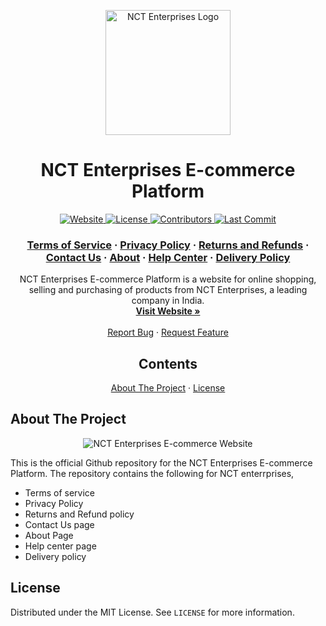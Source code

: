 <p align="center">
<a href="https://nctenterprises.in"><img src="https://www.nctenterprises.in/images/ncte_logo_new.png" alt="NCT Enterprises Logo" width="200"></a>
</p>

<h1 align="center">NCT Enterprises E-commerce Platform</h1>

<p align="center">
  <a href="https://nctenterprises.in">
    <img src="https://img.shields.io/website?down_message=down&up_message=online&url=https%3A%2F%2Fnctenterprises.in" alt="Website" />
  </a>
  <a href="https://github.com/nctenterprises/ncte-ecommerce-platform/blob/master/LICENSE">
    <img src="https://img.shields.io/github/license/nctenterprises/ncte-ecommerce-platform" alt="License" />
  </a>
  <a href="https://github.com/nctenterprises/ncte-ecommerce-platform/graphs/contributors">
    <img src="https://img.shields.io/github/contributors/nctenterprises/ncte-ecommerce-platform" alt="Contributors" />
  </a>
  <a href="https://github.com/nctenterprises/ncte-ecommerce-platform/commits/master">
    <img src="https://img.shields.io/github/last-commit/nctenterprises/ncte-ecommerce-platform" alt="Last Commit" />
  </a>
</p>

<h3 align="center">
  <a href="https://nctenterprises.in/terms-of-service/">Terms of Service</a>
  <span> · </span>
  <a href="https://nctenterprises.in/privacy-policy/">Privacy Policy</a>
  <span> · </span>
  <a href="https://nctenterprises.in/returns-and-refunds/">Returns and Refunds</a>
  <span> · </span>
  <a href="https://nctenterprises.in/contact/">Contact Us</a>
  <span> · </span>
  <a href="https://nctenterprises.in/about/">About</a>
  <span> · </span>
  <a href="https://nctenterprises.in/help-center/">Help Center</a>
  <span> · </span>
  <a href="https://nctenterprises.in/delivery-policy/">Delivery Policy</a>
</h3>

<p align="center">
  NCT Enterprises E-commerce Platform is a website for online shopping, selling and purchasing of products from NCT Enterprises, a leading company in India.
  <br />
  <a href="https://nctenterprises.in"><strong>Visit Website »</strong></a>
  <br />
  <br />
  <a href="https://github.com/nctenterprises/ncte-ecommerce-platform/issues/new?assignees=&labels=bug&template=bug_report.md&title=%5BBug%5D">Report Bug</a>
  ·
  <a href="https://github.com/nctenterprises/ncte-ecommerce-platform/issues/new?assignees=&labels=enhancement&template=feature_request.md&title=%5BFeature%5D">Request Feature</a>
</p>

<h2 align="center">Contents</h2>

<p align="center">
  <a href="#about-the-project">About The Project</a>
  <span> · </span>
  <a href="#license">License</a>
</p>

## About The Project

<p align="center">
  <img src="https://www.nctenterprises.in/images/e-commerce-website.png" alt="NCT Enterprises E-commerce Website" />
</p>

This is the official Github repository for the NCT Enterprises E-commerce Platform. The repository contains the following for NCT enterrprises,

* Terms of service
* Privacy Policy
* Returns and Refund policy
* Contact Us page
* About Page
* Help center page
* Delivery policy

## License

Distributed under the MIT License. See `LICENSE` for more information.

<!-- MARKDOWN LINKS & IMAGES -->

[contributors-shield]: https://img.shields.io/github/contributors/othneildrew/Best-README-Template.svg?style=for-the-badge
[contributors-url]: https://github.com/othneildrew/Best-README-Template/graphs/contributors
[forks-shield]: https://img.shields.io/github/forks/othneildrew/Best-README-Template.svg?style=for-the-badge
[forks-url]: https://github.com/othneildrew/Best-README-Template/network/members
[stars-shield]: https://img.shields.io/github/stars/othneildrew/Best-README-Template.svg?style=for-the-badge
[stars-url]: https://github.com/othneildrew/Best-README-Template/stargazers
[issues-shield]: https://img.shields.io/github/issues/othneildrew/Best-README-Template.svg?style=for-the-badge
[issues-url]: https://github.com/othneildrew/Best-README-Template/issues
[license-shield]: https://img.shields.io/github/license/othneildrew/Best-README-Template.svg?style=for-the-badge
[license-url]: https://github.com/othneildrew/Best-README-Template/blob/master/LICENSE.txt
[linkedin-shield]: https://img.shields.io/badge/-LinkedIn-black.svg?style=for-the-badge&logo=linkedin&colorB=555
[linkedin-url]: https://linkedin.com/in/othneildrew
[product-screenshot]: images/screenshot.png

